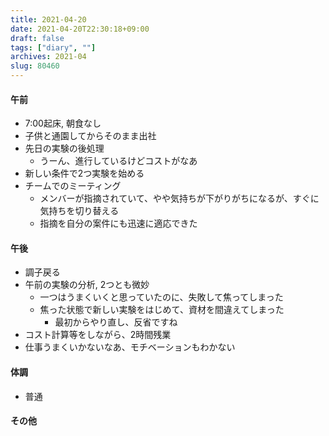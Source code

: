 ```yaml
---
title: 2021-04-20
date: 2021-04-20T22:30:18+09:00
draft: false
tags: ["diary", ""]
archives: 2021-04
slug: 80460
---
```

#### 午前
- 7:00起床, 朝食なし
- 子供と通園してからそのまま出社
- 先日の実験の後処理
  - うーん、進行しているけどコストがなあ
- 新しい条件で2つ実験を始める
- チームでのミーティング
  - メンバーが指摘されていて、やや気持ちが下がりがちになるが、すぐに気持ちを切り替える
  - 指摘を自分の案件にも迅速に適応できた
#### 午後
- 調子戻る
- 午前の実験の分析, 2つとも微妙
  - 一つはうまくいくと思っていたのに、失敗して焦ってしまった
  - 焦った状態で新しい実験をはじめて、資材を間違えてしまった
    - 最初からやり直し、反省ですね
- コスト計算等をしながら、2時間残業
- 仕事うまくいかないなあ、モチベーションもわかない
#### 体調
- 普通
#### その他
